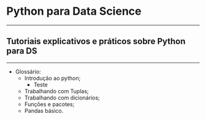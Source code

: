 # Python para Data Science
---
## Tutoriais explicativos e práticos sobre Python para DS
---

- Glossário:
  - Introdução ao python;
    - Teste
  - Trabalhando com Tuplas;
  - Trabalhando com dicionários;
  - Funções e pacotes;
  - Pandas básico.


